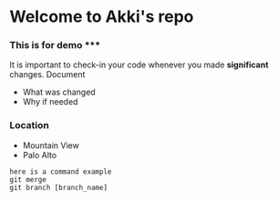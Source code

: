 # Welcome to Akki's repo

### This is for demo ***

It is important to check-in your code whenever you made **significant** changes. 
Document
- What was changed
- Why if needed

### Location
- Mountain View
- Palo Alto


```
here is a command example 
git merge
git branch [branch_name]
```